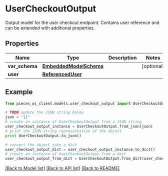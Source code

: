 # UserCheckoutOutput

Output model for the user checkout endpoint. Contains user reference and can be extended with additional properties.

## Properties
Name | Type | Description | Notes
------------ | ------------- | ------------- | -------------
**var_schema** | [**EmbeddedModelSchema**](EmbeddedModelSchema.md) |  | [optional] 
**user** | [**ReferencedUser**](ReferencedUser.md) |  | 

## Example

```python
from pieces_os_client.models.user_checkout_output import UserCheckoutOutput

# TODO update the JSON string below
json = "{}"
# create an instance of UserCheckoutOutput from a JSON string
user_checkout_output_instance = UserCheckoutOutput.from_json(json)
# print the JSON string representation of the object
print UserCheckoutOutput.to_json()

# convert the object into a dict
user_checkout_output_dict = user_checkout_output_instance.to_dict()
# create an instance of UserCheckoutOutput from a dict
user_checkout_output_from_dict = UserCheckoutOutput.from_dict(user_checkout_output_dict)
```
[[Back to Model list]](../README.md#documentation-for-models) [[Back to API list]](../README.md#documentation-for-api-endpoints) [[Back to README]](../README.md)


